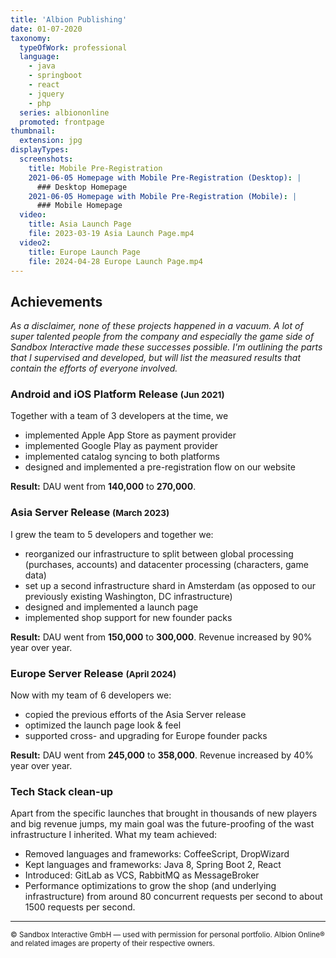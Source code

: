 ```yaml
---
title: 'Albion Publishing'
date: 01-07-2020
taxonomy:
  typeOfWork: professional
  language:
    - java
    - springboot
    - react
    - jquery
    - php
  series: albiononline
  promoted: frontpage
thumbnail:
  extension: jpg
displayTypes:
  screenshots:
    title: Mobile Pre-Registration
    2021-06-05 Homepage with Mobile Pre-Registration (Desktop): |
      ### Desktop Homepage
    2021-06-05 Homepage with Mobile Pre-Registration (Mobile): |
      ### Mobile Homepage
  video:
    title: Asia Launch Page
    file: 2023-03-19 Asia Launch Page.mp4
  video2:
    title: Europe Launch Page
    file: 2024-04-28 Europe Launch Page.mp4
---
```

## Achievements

_As a disclaimer, none of these projects happened in a vacuum. A lot of super talented people from the company and especially the game side of Sandbox Interactive made these successes possible. I'm outlining the parts that I supervised and developed, but will list the measured results that contain the efforts of everyone involved._

### Android and iOS Platform Release <small>(Jun 2021)</small>

Together with a team of 3 developers at the time, we 
- implemented Apple App Store as payment provider
- implemented Google Play as payment provider
- implemented catalog syncing to both platforms
- designed and implemented a pre-registration flow on our website

**Result:** DAU went from **140,000** to **270,000**.

### Asia Server Release <small>(March 2023)</small>

I grew the team to 5 developers and together we:
- reorganized our infrastructure to split between global processing (purchases, accounts) and datacenter processing (characters, game data)
- set up a second infrastructure shard in Amsterdam (as opposed to our previously existing Washington, DC infrastructure)
- designed and implemented a launch page
- implemented shop support for new founder packs

**Result:** DAU went from **150,000** to **300,000**. Revenue increased by 90% year over year.

### Europe Server Release <small>(April 2024)</small>

Now with my team of 6 developers we:
- copied the previous efforts of the Asia Server release
- optimized the launch page look & feel
- supported cross- and upgrading for Europe founder packs

**Result:** DAU went from **245,000** to **358,000**. Revenue increased by 40% year over year.

<!-- - Introduction of S2S tracking, pioneering true cross-platform seamless tracking
    - Google Ads
    - Google Analytics 3
    - Google Analytics 4
    - Facebook -->

### Tech Stack clean-up

Apart from the specific launches that brought in thousands of new players and big revenue jumps, my main goal was the future-proofing of the wast infrastructure I inherited. What my team achieved:
- Removed languages and frameworks: CoffeeScript, DropWizard
- Kept languages and frameworks: Java 8, Spring Boot 2, React
- Introduced: GitLab as VCS, RabbitMQ as MessageBroker
- Performance optimizations to grow the shop (and underlying infrastructure) from around 80 concurrent requests per second to about 1500 requests per second.

---
<small>© Sandbox Interactive GmbH — used with permission for personal portfolio.
Albion Online® and related images are property of their respective owners.</small>
